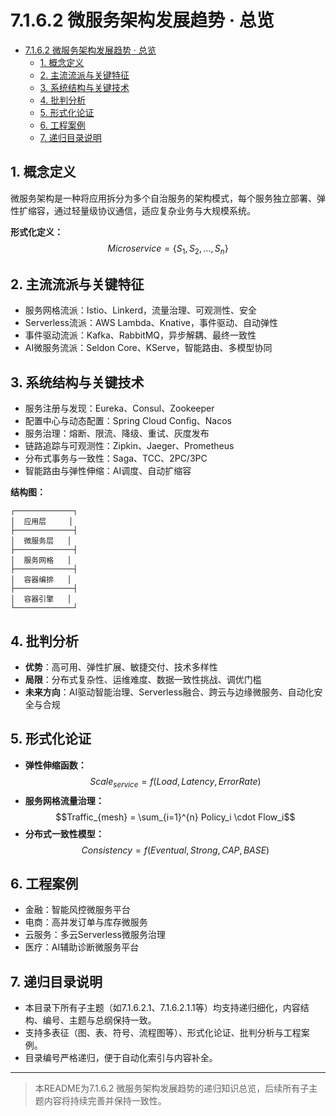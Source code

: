 # 7.1.6.2 微服务架构发展趋势 · 总览


<!-- TOC START -->

- [7.1.6.2 微服务架构发展趋势 · 总览](#7162-微服务架构发展趋势-总览)
  - [1. 概念定义](#1-概念定义)
  - [2. 主流流派与关键特征](#2-主流流派与关键特征)
  - [3. 系统结构与关键技术](#3-系统结构与关键技术)
  - [4. 批判分析](#4-批判分析)
  - [5. 形式化论证](#5-形式化论证)
  - [6. 工程案例](#6-工程案例)
  - [7. 递归目录说明](#7-递归目录说明)

<!-- TOC END -->

## 1. 概念定义

微服务架构是一种将应用拆分为多个自治服务的架构模式，每个服务独立部署、弹性扩缩容，通过轻量级协议通信，适应复杂业务与大规模系统。

**形式化定义：**
$$Microservice = \{S_1, S_2, ..., S_n\}$$

## 2. 主流流派与关键特征

- 服务网格流派：Istio、Linkerd，流量治理、可观测性、安全
- Serverless流派：AWS Lambda、Knative，事件驱动、自动弹性
- 事件驱动流派：Kafka、RabbitMQ，异步解耦、最终一致性
- AI微服务流派：Seldon Core、KServe，智能路由、多模型协同

## 3. 系统结构与关键技术

- 服务注册与发现：Eureka、Consul、Zookeeper
- 配置中心与动态配置：Spring Cloud Config、Nacos
- 服务治理：熔断、限流、降级、重试、灰度发布
- 链路追踪与可观测性：Zipkin、Jaeger、Prometheus
- 分布式事务与一致性：Saga、TCC、2PC/3PC
- 智能路由与弹性伸缩：AI调度、自动扩缩容

**结构图：**

```text
┌─────────────┐
│  应用层     │
├─────────────┤
│  微服务层   │
├─────────────┤
│  服务网格   │
├─────────────┤
│  容器编排   │
├─────────────┤
│  容器引擎   │
└─────────────┘
```

## 4. 批判分析

- **优势**：高可用、弹性扩展、敏捷交付、技术多样性
- **局限**：分布式复杂性、运维难度、数据一致性挑战、调优门槛
- **未来方向**：AI驱动智能治理、Serverless融合、跨云与边缘微服务、自动化安全与合规

## 5. 形式化论证

- **弹性伸缩函数：**
$$Scale_{service} = f(Load, Latency, ErrorRate)$$
- **服务网格流量治理：**
$$Traffic_{mesh} = \sum_{i=1}^{n} Policy_i \cdot Flow_i$$
- **分布式一致性模型：**
$$Consistency = f(Eventual, Strong, CAP, BASE)$$

## 6. 工程案例

- 金融：智能风控微服务平台
- 电商：高并发订单与库存微服务
- 云服务：多云Serverless微服务治理
- 医疗：AI辅助诊断微服务平台

## 7. 递归目录说明

- 本目录下所有子主题（如7.1.6.2.1、7.1.6.2.1.1等）均支持递归细化，内容结构、编号、主题与总纲保持一致。
- 支持多表征（图、表、符号、流程图等）、形式化论证、批判分析与工程案例。
- 目录编号严格递归，便于自动化索引与内容补全。

---
> 本README为7.1.6.2 微服务架构发展趋势的递归知识总览，后续所有子主题内容将持续完善并保持一致性。
